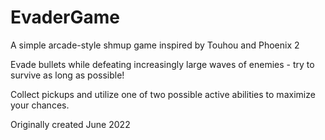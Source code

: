 # EvaderGame

A simple arcade-style shmup game inspired by Touhou and Phoenix 2

Evade bullets while defeating increasingly large waves of enemies - try to survive as long as possible!

Collect pickups and utilize one of two possible active abilities to maximize your chances.

Originally created June 2022
